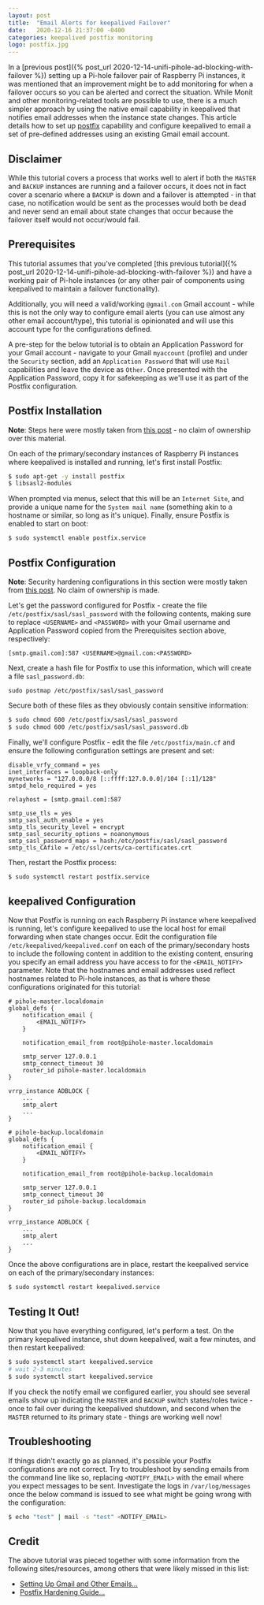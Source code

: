 ```yaml
---
layout: post
title:  "Email Alerts for keepalived Failover"
date:   2020-12-16 21:37:00 -0400
categories: keepalived postfix monitoring
logo: postfix.jpg
---
```


In a [previous post]({% post_url 2020-12-14-unifi-pihole-ad-blocking-with-failover %}) setting up a Pi-hole failover pair of Raspberry Pi instances, it was
mentioned that an improvement might be to add monitoring for when a failover occurs so you can be alerted and correct the situation. While Monit and other
monitoring-related tools are possible to use, there is a much simpler approach by using the native email capability in keepalived that notifies email
addresses when the instance state changes. This article details how to set up [postfix](http://www.postfix.org/) capability and configure keepalived to
email a set of pre-defined addresses using an existing Gmail email account.

## Disclaimer

While this tutorial covers a process that works well to alert if both the `MASTER` and `BACKUP` instances are running and a failover occurs, it does not in
fact cover a scenario where a `BACKUP` is down and a failover is attempted - in that case, no notification would be sent as the processes would both be dead
and never send an email about state changes that occur because the failover itself would not occur/would fail.

## Prerequisites

This tutorial assumes that you've completed [this previous tutorial]({% post_url 2020-12-14-unifi-pihole-ad-blocking-with-failover %}) and have a working
pair of Pi-hole instances (or any other pair of components using keepalived to maintain a failover functionality).

Additionally, you will need a valid/working `@gmail.com` Gmail account - while this is not the only way to configure email alerts (you can use almost any
other email account/type), this tutorial is opinionated and will use this account type for the configurations defined.

A pre-step for the below tutorial is to obtain an Application Password for your Gmail account - navigate to your Gmail `myaccount` (profile) and under
the `Security` section, add an `Application Password` that will use `Mail` capabilities and leave the device as `Other`. Once presented with the Application
Password, copy it for safekeeping as we'll use it as part of the Postfix configuration.

## Postfix Installation

**Note**: Steps here were mostly taken from [this post](https://medium.com/swlh/setting-up-gmail-and-other-email-on-a-raspberry-pi-6f7e3ad3d0e) - no claim
of ownership over this material.

On each of the primary/secondary instances of Raspberry Pi instances where keepalived is installed and running, let's first install Postfix:

```bash
$ sudo apt-get -y install postfix
$ libsasl2-modules
```

When prompted via menus, select that this will be an `Internet Site`, and provide a unique name for the `System mail name` (something akin to a hostname
or similar, so long as it's unique). Finally, ensure Postfix is enabled to start on boot:

```bash
$ sudo systemctl enable postfix.service
```

## Postfix Configuration

**Note**: Security hardening configurations in this section were mostly taken from [this post](https://linux-audit.com/postfix-hardening-guide-for-security-and-privacy/).
No claim of ownership is made.

Let's get the password configured for Postfix - create the file `/etc/postfix/sasl/sasl_password` with the following contents, making sure to replace
`<USERNAME>` and `<PASSWORD>` with your Gmail username and Application Password copied from the Prerequisites section above, respectively:

```
[smtp.gmail.com]:587 <USERNAME>@gmail.com:<PASSWORD>
```

Next, create a hash file for Postfix to use this information, which will create a file `sasl_password.db`:

`sudo postmap /etc/postfix/sasl/sasl_password`

Secure both of these files as they obviously contain sensitive information:

```bash
$ sudo chmod 600 /etc/postfix/sasl/sasl_password
$ sudo chmod 600 /etc/postfix/sasl/sasl_password.db
```

Finally, we'll configure Postfix - edit the file `/etc/postfix/main.cf` and ensure the following configuration settings are present and set:

```
disable_vrfy_command = yes
inet_interfaces = loopback-only
mynetworks = "127.0.0.0/8 [::ffff:127.0.0.0]/104 [::1]/128"
smtpd_helo_required = yes

relayhost = [smtp.gmail.com]:587

smtp_use_tls = yes
smtp_sasl_auth_enable = yes
smtp_tls_security_level = encrypt
smtp_sasl_security_options = noanonymous
smtp_sasl_password_maps = hash:/etc/postfix/sasl/sasl_password
smtp_tls_CAfile = /etc/ssl/certs/ca-certificates.crt
```

Then, restart the Postfix process:

```bash
$ sudo systemctl restart postfix.service
```

## keepalived Configuration

Now that Postfix is running on each Raspberry Pi instance where keepalived is running, let's configure keepalived to use the local host for
email forwarding when state changes occur. Edit the configuration file `/etc/keepalived/keepalived.conf` on each of the primary/secondary hosts to
include the following content in addition to the existing content, ensuring you specify an email address you have access to for the `<EMAIL_NOTIFY>`
parameter. Note that the hostnames and email addresses used reflect hostnames related to Pi-hole instances, as that is where these configurations
originated for this tutorial:

```
# pihole-master.localdomain
global_defs {
    notification_email {
        <EMAIL_NOTIFY>
    }

    notification_email_from root@pihole-master.localdomain

    smtp_server 127.0.0.1
    smtp_connect_timeout 30
    router_id pihole-master.localdomain
}

vrrp_instance ADBLOCK {
    ...
    smtp_alert
    ...
}
```

```
# pihole-backup.localdomain
global_defs {
    notification_email {
        <EMAIL_NOTIFY>
    }

    notification_email_from root@pihole-backup.localdomain

    smtp_server 127.0.0.1
    smtp_connect_timeout 30
    router_id pihole-backup.localdomain
}

vrrp_instance ADBLOCK {
    ...
    smtp_alert
    ...
}
```

Once the above configurations are in place, restart the keepalived service on each of the primary/secondary instances:

```bash
$ sudo systemctl restart keepalived.service
```

## Testing It Out!

Now that you have everything configured, let's perform a test. On the primary keepalived instance, shut down keepalived,
wait a few minutes, and then restart keepalived:

```bash
$ sudo systemctl start keepalived.service
# wait 2-3 minutes
$ sudo systemctl start keepalived.service
```

If you check the notify email we configured earlier, you should see several emails show up indicating the `MASTER` and `BACKUP`
switch states/roles twice - once to fail over during the keepalived shutdown, and second when the `MASTER` returned to its
primary state - things are working well now!

## Troubleshooting

If things didn't exactly go as planned, it's possible your Postfix configurations are not correct. Try to troubleshoot by
sending emails from the command line like so, replacing `<NOTIFY_EMAIL>` with the email where you expect messages to be sent.
Investigate the logs in `/var/log/messages` once the below command is issued to see what might be going wrong with the
configuration:

```bash
$ echo "test" | mail -s "test" <NOTIFY_EMAIL>
```

## Credit

The above tutorial was pieced together with some information from the following sites/resources, among others that were likely missed in this list:

- [Setting Up Gmail and Other Emails...](https://medium.com/swlh/setting-up-gmail-and-other-email-on-a-raspberry-pi-6f7e3ad3d0e)
- [Postfix Hardening Guide...](https://linux-audit.com/postfix-hardening-guide-for-security-and-privacy/)
